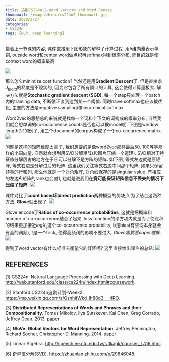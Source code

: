 ```yaml
---
title: 追剧CS224n|2-Word Vectors and Word Senses
thumbnail: /image/zhihu/cs224n2_thumbnail.jpg
date: 2020/3/27
categories: 
- CS224n
tags: [NLP, deep learning]
---
```


接着上一节课的内容, 课件直接用下图形象的解释了计算过程. 用5维向量表示单词, outside word和center word做点积再softmax得到概率分布, 而目的就是使context word的概率最高.
<!-- more -->
![](/image/zhihu/cs224n2_1.png)

那么怎么minimize cost function? 当然还是用**Gradient Descent**了. 但是直接求$J_{theta}$的梯度是不现实的, 因为它包含了所有窗口的计算, 这会使得计算量极大. 解决方法就是**Stochastic gradient descent (SGD)**, 每一个step只处理一个batch内的training data, 不断循环直到达到某一个阈值. 同时naive softmax也应该被优化, 主要的方法是negative sampling和hierarchical softmax.

Word2vec的思想总的来说就是找每一个词和上下文的词构成的概率分布, 自然我们就会想单词的co-occurrence counts是否也可以被model呢. 下图是window length为1的例子, 用三个document的corpus构成了一个co-occurrence matrix.
![](/image/zhihu/cs224n2_2.png)

问题是这样的矩阵维度太高了, 我们想要的是像word2vec那样最后50, 100等等那样的小词向量. 自然就会想到用SVD分解矩阵(和图片压缩一个道理). SVD相对于特征值分解厉害的地方在于它可以分解不是方阵的矩阵. 如下图, 等式左边就是原矩阵, 等式右边是分解过后的矩阵. 这里我们关注等式右边中间那个矩阵, 如果只保留非零的行和列, 那么他就是一个对角矩阵, 对角线保存的是singular value. 有相应的左边$A^{'}$矩阵的rank也会减1, 也就是说我们在**竟可能保证矩阵信息不丢失的情况下压缩了矩阵**. 
![](/image/zhihu/cs224n2_3.png)

课件对比了**count based和direct prediction**两种模型的优缺点.为了结合这两种方法, **Glove**就出现了.
![](/image/zhihu/cs224n2_4.png)

Glove encode了**Ratios of co-occurrence probabilities**, 这就是把概率和number of co-occurrence结合了起来. loss function的平方项内就是为了使点积的结果更加接近$logX_{ij}$这个co-occurrence probability, b是bias(有些词本身就会有高的词频), f是一个trick, 使得高频词的影响不要过大. *Glove需要看paper理解*. 
![](/image/zhihu/cs224n2_5.png)

得到了word vector有什么标准去衡量它的好坏呢? 这里直接给出课件的总结:
![](/image/zhihu/cs224n2_10.png)

## REFERENCES
[1] CS224n: Natural Language Processing with Deep Learning. http://web.stanford.edu/class/cs224n/index.html#coursework.

[2] Stanford CS224n追剧计划-Week2. https://mp.weixin.qq.com/s/GsnhifWkd_lh88d3---4RQ.

[3] **Distributed Representations of Words and Phrases and their Compositionality**. Tomas Mikolov, Ilya Sutskever, Kai Chen, Greg Corrado, Jeffrey Dean. 2013. [paper](http://papers.nips.cc/paper/5021-distributed-representations-of-words-and-phrases-and-their-compositionality.pdf)

[4] **GloVe: Global Vectors for Word Representation**. Jeffrey Pennington, Richard Socher, Christopher D. Manning. 2014. [paper](https://nlp.stanford.edu/pubs/glove.pdf)

[5] Linear Algebra. http://speech.ee.ntu.edu.tw/~tlkagk/courses_LA19.html.

[6] 奇异值分解(SVD). https://zhuanlan.zhihu.com/p/29846048.